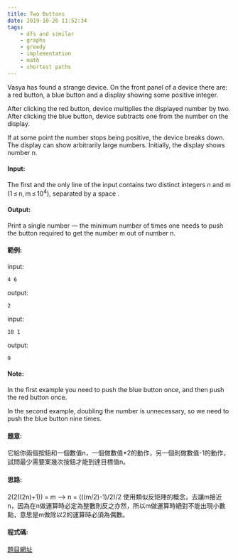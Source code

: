 ```yaml
---
title: Two Buttons
date: 2019-10-26 11:52:34
tags:
    - dfs and similar
    - graphs
    - greedy
    - implementation
    - math
    - shortest paths
---
```

Vasya has found a strange device. On the front panel of a device there are: a red button, a blue button and a display showing some positive integer. 
<!-- more -->

After clicking the red button, device multiplies the displayed number by two. After clicking the blue button, device subtracts one from the number on the display. 

If at some point the number stops being positive, the device breaks down. The display can show arbitrarily large numbers. Initially, the display shows number n.

#### Input:
The first and the only line of the input contains two distinct integers n and m (1 ≤ n, m ≤ 10<sup>4</sup>), separated by a space .

#### Output:
Print a single number — the minimum number of times one needs to push the button required to get the number m out of number n.

#### 範例:
input:
```
4 6
```
output:
```
2
```
input:
```
10 1
```
output:
```
9
```

#### Note:
In the first example you need to push the blue button once, and then push the red button once.

In the second example, doubling the number is unnecessary, so we need to push the blue button nine times.

#### 題意:
它給你兩個按鈕和一個數值n，一個做數值*2的動作，另一個則做數值-1的動作，試問最少需要案幾次按鈕才能到達目標值n。

#### 思路:
2(2((2n)+1)) = m  -->  n = (((m/2)-1)/2)/2
使用類似反矩陣的概念，去讓m接近n，因為在n做運算時必定為整數則反之亦然，所以m做運算時絕對不能出現小數點，意思是m做除以2的運算時必須為偶數。

#### 程式碼:

<script src="https://gist.github.com/89snnfk561/775e4e0b3a627e88d921dea99c9d424a.js"></script>

[題目網址](https://chucs.github.io/site/)